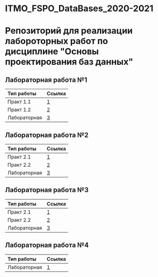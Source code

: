 # ITMO_FSPO_DataBases_2020-2021
Репозиторий для реализации лабороторных работ по дисциплине "Основы проектирования баз данных"
========================


## Лабораторная работа №1

| Тип работы     | Ссылка         |
|:-------------- |:-----------    |
| Практ 1.1      | [1](https://github.com/TonikX/ITMO_FSPO_DataBases_2020-2021/pull/23/commits/16b202b1021fc30f002a99f9c1c461efcf997f9c)|
| Практ 1.2      | [2](https://github.com/TonikX/ITMO_FSPO_DataBases_2020-2021/pull/23/commits/f0fda608d5da9ee60c9733355ebee641a5f490e1)|
| Лабораторная   | [3](https://github.com/TonikX/ITMO_FSPO_DataBases_2020-2021/pull/23/commits/7bd0e2e2a87c5ab960b9e20293f6da21fad7eef9)|     

## Лабораторная работа №2

| Тип работы     | Ссылка         |
|:-------------- |:-----------    |
| Практ 2.1      | [1](https://github.com/TonikX/ITMO_FSPO_DataBases_2020-2021/pull/23/commits/16b202b1021fc30f002a99f9c1c461efcf997f9c)|
| Практ 2.2      | [2](https://github.com/TonikX/ITMO_FSPO_DataBases_2020-2021/pull/23/commits/047e56a4001d151695a34c3710fc28e05d7daa17)|
| Лабораторная   | [3](https://github.com/TonikX/ITMO_FSPO_DataBases_2020-2021/pull/23/commits/50cff5cf8661ba343b5259b6e336b6d5c0f0ba4c)| 

## Лабораторная работа №3

| Тип работы     | Ссылка         |
|:-------------- |:-----------    |
| Практ 2.1      | [1](https://github.com/TonikX/ITMO_FSPO_DataBases_2020-2021/pull/23/commits/589fbd2c0bbe74f98d04c1472b25c3230c65b6e7)|
| Практ 2.2      | [2](https://github.com/TonikX/ITMO_FSPO_DataBases_2020-2021/pull/23/commits/b2b18bee7c9a4d628d76a2bee449a2e40b9de1d8)|
| Лабораторная   | [3](https://github.com/TonikX/ITMO_FSPO_DataBases_2020-2021/pull/23/commits/50cff5cf8661ba343b5259b6e336b6d5c0f0ba4c)| 

## Лабораторная работа №4

| Тип работы     | Ссылка         |
|:-------------- |:-----------    |
| Лабораторная   | [1](https://github.com/TonikX/ITMO_FSPO_DataBases_2020-2021/pull/23/commits/7d1111fd490fbd1b8d39cd9adc6deaa0b684940a)|





